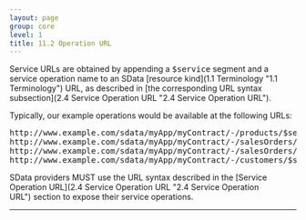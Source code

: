 ```yaml
---
layout: page
group: core
level: 1
title: 11.2 Operation URL
---
```


Service URLs are obtained by appending a <tt>$service</tt> segment and a
service operation name to an SData [resource kind](1.1 Terminology "1.1 Terminology")
URL, as described in&nbsp;[the corresponding URL syntax
subsection](2.4 Service Operation URL "2.4  Service Operation URL").

Typically, our example operations would be available at the following URLs:

<pre>http://www.example.com/sdata/myApp/myContract/-/products/$service/computeSimplePrice 
http://www.example.com/sdata/myApp/myContract/-/salesOrders/$service/computeOrderPrices 
http://www.example.com/sdata/myApp/myContract/-/salesOrders/$service/manufactureOrder 
http://www.example.com/sdata/myApp/myContract/-/customers/$service/sendOverdueReminders </pre>

SData providers MUST use the URL syntax described in
the&nbsp;[Service Operation URL](2.4 Service Operation URL "2.4  Service Operation URL")&nbsp;section to expose their
service operations.

* * *